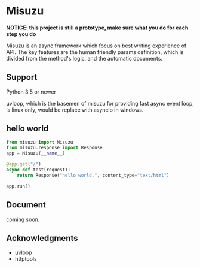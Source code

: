 # Misuzu
**NOTICE: this project is still  a prototype, make sure what you do for each step you do**

Misuzu is an async framework which focus on best writing experience of API. The key features are the human friendly params definition, which is divided from the method's logic, and the automatic documents.



## Support

Python 3.5 or newer

uvloop, which is the basemen of misuzu for providing fast async event loop, is linux only, would be replace with asyncio in windows.

## hello world

```python
from misuzu import Misuzu
from misuzu.response import Response
app = Misuzu(__name__)

@app.get("/")
async def test(request):
    return Response("hello world.", content_type="text/html")

app.run()
```



## Document

coming soon.

## Acknowledgments

- uvloop
- httptools